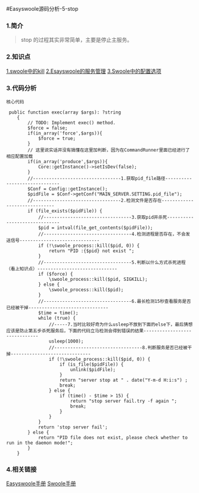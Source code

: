 #Easyswoole源码分析-5-stop

### 1.简介
> stop 的过程其实非常简单，主要是停止主服务。
### 2.知识点
[1.swoole中的kill](https://wiki.swoole.com/wiki/page/219.html)
[2.Esayswoole的服务管理](https://www.easyswoole.com/Manual/3.x/Cn/_book/Introduction/server.html?h=stop)
[3.Swoole中的配置选项](https://wiki.swoole.com/wiki/page/274.html)

### 3.代码分析
`核心代码`
```
 public function exec(array $args): ?string
    {
        // TODO: Implement exec() method.
        $force = false;
        if(in_array('force',$args)){
            $force = true;
        }
        // 这里说实话并没有搞懂在这里加判断，因为在CommandRunner里面已经进行了相应配置加载
        if(in_array('produce',$args)){
            Core::getInstance()->setIsDev(false);
        }
        //---------------------------------1.获取pid_file路径------------------------------
        $Conf = Config::getInstance();
        $pidFile = $Conf->getConf("MAIN_SERVER.SETTING.pid_file");
        //---------------------------------2.检测文件是否存在------------------------------
        if (file_exists($pidFile)) {
            //---------------------------------3.获取pid并杀死------------------------------
            $pid = intval(file_get_contents($pidFile));
            //---------------------------------4.检测进程是否存在，不会发送信号------------------------------
            if (!\swoole_process::kill($pid, 0)) {
                return "PID :{$pid} not exist ";
            }
            //---------------------------------5.判断以什么方式杀死进程（看上知识点）------------------------------
            if ($force) {
                \swoole_process::kill($pid, SIGKILL);
            } else {
                \swoole_process::kill($pid);
            }
            //---------------------------------6.最长检测15秒查看服务是否已经被干掉------------------------------
            $time = time();
            while (true) {
                //-----7.当时比较好奇为什么usleep不放到下面的else下，最后猜想应该是防止第五步杀死服务后，下面的代码立马检测会得到错误的结果------------------------------
                usleep(1000);
                //---------------------------------8.判断服务是否已经被干掉------------------------------
                if (!\swoole_process::kill($pid, 0)) {
                    if (is_file($pidFile)) {
                        unlink($pidFile);
                    }
                    return "server stop at " . date("Y-m-d H:i:s") ;
                    break;
                } else {
                    if (time() - $time > 15) {
                        return "stop server fail.try -f again ";
                        break;
                    }
                }
            }
            return 'stop server fail';
        } else {
            return "PID file does not exist, please check whether to run in the daemon mode!";
        }
    }
```

### 4.相关链接
[Easyswoole手册](https://www.easyswoole.com/Manual/3.x/Cn/_book/BaseUsage/crontab.html)
[Swoole手册](https://wiki.swoole.com/wiki/page/p-server.html)